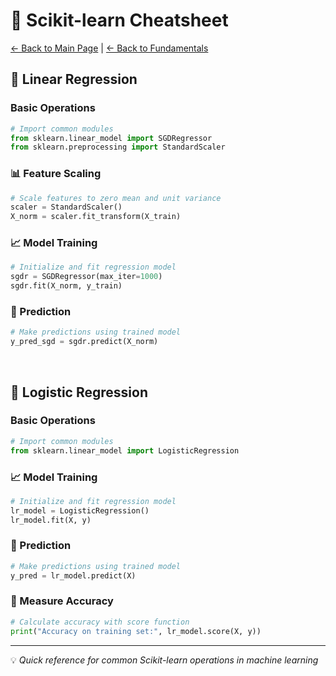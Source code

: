 # 🤖 Scikit-learn Cheatsheet

[← Back to Main Page](../../../README.md) | [← Back to Fundamentals](../../README.md)

## 📝 Linear Regression 

### Basic Operations
```python
# Import common modules
from sklearn.linear_model import SGDRegressor
from sklearn.preprocessing import StandardScaler
```

### 📊 Feature Scaling
```python
# Scale features to zero mean and unit variance
scaler = StandardScaler()
X_norm = scaler.fit_transform(X_train)
```

### 📈 Model Training
```python
# Initialize and fit regression model
sgdr = SGDRegressor(max_iter=1000)
sgdr.fit(X_norm, y_train)
```

### 🎯 Prediction
```python
# Make predictions using trained model
y_pred_sgd = sgdr.predict(X_norm)
```
<br>

## 📝 Logistic Regression 

### Basic Operations
```python
# Import common modules
from sklearn.linear_model import LogisticRegression
```

### 📈 Model Training
```python
# Initialize and fit regression model
lr_model = LogisticRegression()
lr_model.fit(X, y)
```

### 🎯 Prediction
```python
# Make predictions using trained model
y_pred = lr_model.predict(X)
```

### 🎯 Measure Accuracy
```python
# Calculate accuracy with score function
print("Accuracy on training set:", lr_model.score(X, y))
```

---
💡 _Quick reference for common Scikit-learn operations in machine learning_

